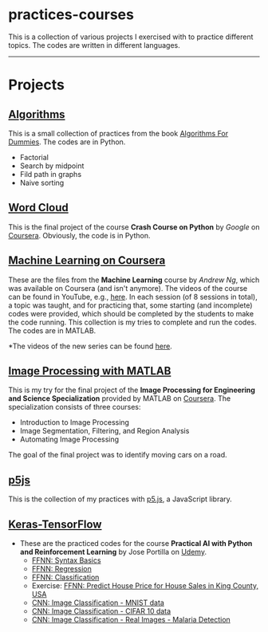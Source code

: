 # practices-courses

This is a collection of various projects I exercised with to practice different topics. The codes are written in different languages.

---
# Projects

## [Algorithms](https://github.com/soheilsolhjoo/practices-courses/tree/main/Algorithms)
This is a small collection of practices from the book [Algorithms For Dummies](https://www.dummies.com/book/technology/information-technology/data-science/general-data-science/algorithms-for-dummies-281625/). The codes are in Python.
+ Factorial
+ Search by midpoint
+ Fild path in graphs
+ Naive sorting

## [Word Cloud](https://github.com/soheilsolhjoo/practices-courses/tree/main/WordCloud)
This is the final project of the course **Crash Course on Python** by *Google* on [Coursera](https://www.coursera.org/learn/python-crash-course/). Obviously, the code is in Python.

## [Machine Learning on Coursera](https://github.com/soheilsolhjoo/practices-courses/tree/main/ML_Coursera)
These are the files from the **Machine Learning** course by *Andrew Ng*, which was available on Coursera (and isn't anymore). The videos of the course can be found in YouTube, e.g., [here](https://www.youtube.com/playlist?list=PLLssT5z_DsK-h9vYZkQkYNWcItqhlRJLN). In each session (of 8 sessions in total), a topic was taught, and for practicing that, some starting (and incomplete) codes were provided, which should be completed by the students to make the code running. This collection is my tries to complete and run the codes. The codes are in MATLAB.

\*The videos of the new series can be found [here](https://www.youtube.com/playlist?list=PLxfEOJXRm7eZKJyovNH-lE3ooXTsOCvfC).

## [Image Processing with MATLAB](https://github.com/soheilsolhjoo/practices-courses/tree/main/ImageProcessing_MATLAB)
This is my try for the final project of the **Image Processing for Engineering and Science Specialization** provided by MATLAB on [Coursera](https://www.coursera.org/specializations/image-processing). The specialization consists of three courses:
+ Introduction to Image Processing
+ Image Segmentation, Filtering, and Region Analysis
+ Automating Image Processing

The goal of the final project was to identify moving cars on a road.

## [p5js](https://github.com/soheilsolhjoo/practices-courses/tree/main/p5j)
This is the collection of my practices with [p5.js](https://p5js.org/), a JavaScript library.

## [Keras-TensorFlow](https://github.com/soheilsolhjoo/practices-courses/tree/main/Keras-TensorFlow)
+ These are the practiced codes for the course **Practical AI with Python and Reinforcement Learning** by Jose Portilla on [Udemy](https://www.udemy.com/course/practical-ai-with-python-and-reinforcement-learning/).
  + [FFNN: Syntax Basics](https://github.com/soheilsolhjoo/practices-courses/blob/main/Keras-TensorFlow/00-Keras-Syntax-Basics.ipynb)
  + [FFNN: Regression](https://github.com/soheilsolhjoo/practices-courses/blob/main/Keras-TensorFlow/01-Keras-Regression.ipynb)
  + [FFNN: Classification](https://github.com/soheilsolhjoo/practices-courses/blob/main/Keras-TensorFlow/02-Keras-Classification.ipynb)
  + Exercise: [FFNN: Predict House Price for House Sales in King County, USA](https://github.com/soheilsolhjoo/practices-courses/blob/main/Keras-TensorFlow/03-Keras-Project-Exercise.ipynb)
  + [CNN: Image Classification - MNIST data](https://github.com/soheilsolhjoo/practices-courses/blob/main/Keras-TensorFlow/CNN-mnist.ipynb)
  + [CNN: Image Classification - CIFAR 10 data](https://github.com/soheilsolhjoo/practices-courses/blob/main/Keras-TensorFlow/CNN-cifar10.ipynb)
  + [CNN: Image Classification - Real Images - Malaria Detection](https://github.com/soheilsolhjoo/practices-courses/blob/main/Keras-TensorFlow/Malaria%20Detection.ipynb)
